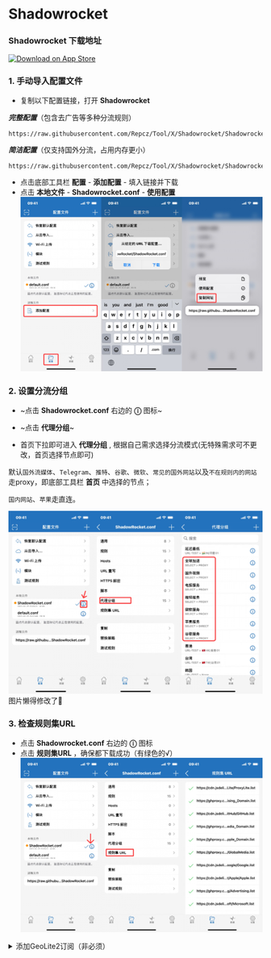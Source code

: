 # Shadowrocket

### Shadowrocket 下载地址

<a href="https://apps.apple.com/app/id932747118"><img width="200px" alt="Download on App Store" src="https://logos-download.com/wp-content/uploads/2016/06/Download_on_the_App_Store_logo.png"/></a>  



### 1. 手动导入配置文件

* 复制以下配置链接，打开 **Shadowrocket**

**_完整配置_**（包含去广告等多种分流规则）
```
https://raw.githubusercontent.com/Repcz/Tool/X/Shadowrocket/Shadowrocket.conf
```


**_简洁配置_**（仅支持国外分流，占用内存更小）
```
https://raw.githubusercontent.com/Repcz/Tool/X/Shadowrocket/Shadowrocket_lite.conf
```

* 点击底部工具栏 **配置** - **添加配置** - 填入链接并下载
* 点击 **本地文件** - **Shadowrocket.conf** - **使用配置**
![1](https://github.com/Repcz/Tool/blob/X/Shadowrocket/Photo/1.jpg)

### 2. 设置分流分组
* ~点击 **Shadowrocket.conf** 右边的 **ⓘ** 图标~

* ~点击 **代理分组**~

* 首页下拉即可进入 **代理分组** , 根据自己需求选择分流模式(无特殊需求可不更改，首页选择节点即可)


默认`国外流媒体`、`Telegram`、`推特`、`谷歌`、`微软`、`常见的国外网站`以及`不在规则内的网站`走proxy，即底部工具栏 **首页** 中选择的节点；

`国内网站`、`苹果`走直连。

![2](https://github.com/Repcz/Tool/blob/X/Shadowrocket/Photo/2.jpg)
图片懒得修改了🤣


### 3. 检查规则集URL
* 点击 **Shadowrocket.conf** 右边的 **ⓘ** 图标
* 点击 **规则集URL** ，确保都下载成功（有绿色的√）
![检查url](https://github.com/Repcz/Tool/blob/X/Shadowrocket/Photo/3.jpg)

<details>
   <summary>添加GeoLite2订阅（非必须）</summary> 

### 4. 添加**GeoLite2**订阅
> 项目地址：[Loyalsoldier/geoip](https://github.com/Loyalsoldier/geoip)
* 点击底部工具栏 **设置** ，点击下方 **Geolite2数据库**
* 在 **国家** 模块中的URL填入以下地址 ，并更新
```
https://cdn.jsdelivr.net/gh/Loyalsoldier/geoip@release/Country-only-cn-private.mmdb
```
![4](https://github.com/Repcz/Tool/blob/X/Shadowrocket/Photo/4.jpg)

</details>



